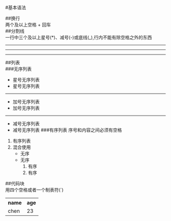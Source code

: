 #基本语法  

##换行  
  两个及以上空格 + 回车   
##分割线  
  一行中三个及以上星号(*)、减号(-)或底线(_),行内不能有除空格之外的东西  
  *  *  *  
  ---  
  ___  
##列表  
###无序列表  
  * 星号无序列表  
  * 星号无序列表  
  ---  
  + 加号无序列表
  + 加号无序列表
  ---
  - 减号无序列表
  - 减号无序列表
###有序列表
  序号和内容之间必须有空格  
  1. 有序列表
  2. 混合使用  
     * 无序  
     * 无序
       1. 有序
       2. 有序    
       
##代码块  
用四个空格或者一个制表符(`)  
  
  <table>
   <tr>
     <th>name</th>
     <th>age</th>
   </tr>
   <tr>
     <td>chen</td>
     <td>23</td>
   </tr>    
  </table>
  
